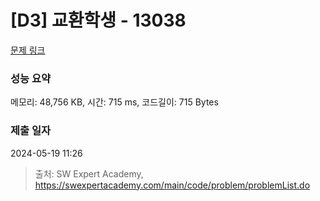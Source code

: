 # [D3] 교환학생 - 13038 

[문제 링크](https://swexpertacademy.com/main/code/problem/problemDetail.do?contestProbId=AXxNn6GaPW4DFASZ) 

### 성능 요약

메모리: 48,756 KB, 시간: 715 ms, 코드길이: 715 Bytes

### 제출 일자

2024-05-19 11:26



> 출처: SW Expert Academy, https://swexpertacademy.com/main/code/problem/problemList.do